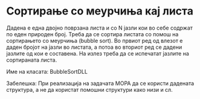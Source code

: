 # Сортирање со меурчиња кај листа

Дадена е една двојно поврзана листa и со N јазли кои во себе содржат по еден природен број. Треба да се сортира листата
со помош на сортирањето со меурчиња (bubble sort). Во првиот ред од влезот е даден бројот на јазли во листата, а потоа
во вториот ред се дадени јазлите од кои е составена. На излез треба да се испечатат јазлите на сортираната листа.

Име на класата: BubbleSortDLL

Забелешка: При реализација на задачата МОРА да се користи дадената структура, а не да користат помошни структури како
низи и сл.